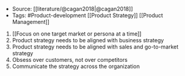 - Source: [[literature/@cagan2018|@cagan2018]]
- Tags: #Product-development [[Product Strategy]] [[Product Management]]

1. [[Focus on one target market or persona at a time]]
2. Product strategy needs to be aligned with business strategy
3. Product strategy needs to be aligned with sales and go-to-market strategy
4. Obsess over customers, not over competitors
5. Communicate the strategy across the organization